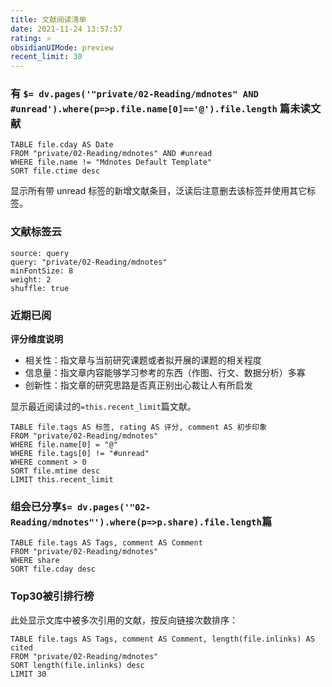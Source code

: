 ```yaml
---
title: 文献阅读清单
date: 2021-11-24 13:57:57
rating: ⭐
obsidianUIMode: preview
recent_limit: 30
---
```


### 有 `$= dv.pages('"private/02-Reading/mdnotes" AND #unread').where(p=>p.file.name[0]=='@').file.length` 篇未读文献

```dataview
TABLE file.cday AS Date
FROM "private/02-Reading/mdnotes" AND #unread
WHERE file.name != "Mdnotes Default Template"
SORT file.ctime desc
```

显示所有带 unread 标签的新增文献条目，泛读后注意删去该标签并使用其它标签。

### 文献标签云

```tagcloud
source: query
query: "private/02-Reading/mdnotes"
minFontSize: 8
weight: 2
shuffle: true
```

### 近期已阅

**评分维度说明**

- 相关性：指文章与当前研究课题或者拟开展的课题的相关程度
- 信息量：指文章内容能够学习参考的东西（作图、行文、数据分析）多寡
- 创新性：指文章的研究思路是否真正别出心裁让人有所启发

显示最近阅读过的`=this.recent_limit`篇文献。

```dataview
TABLE file.tags AS 标签, rating AS 评分, comment AS 初步印象
FROM "private/02-Reading/mdnotes"
WHERE file.name[0] = "@"
WHERE file.tags[0] != "#unread"
WHERE comment > 0
SORT file.mtime desc
LIMIT this.recent_limit
```



### 组会已分享`$= dv.pages('"02-Reading/mdnotes"').where(p=>p.share).file.length`篇

```dataview
TABLE file.tags AS Tags, comment AS Comment
FROM "private/02-Reading/mdnotes"
WHERE share
SORT file.cday desc
```


### Top30被引排行榜

此处显示文库中被多次引用的文献，按反向链接次数排序：

```dataview
TABLE file.tags AS Tags, comment AS Comment, length(file.inlinks) AS cited
FROM "private/02-Reading/mdnotes"
SORT length(file.inlinks) desc
LIMIT 30
```